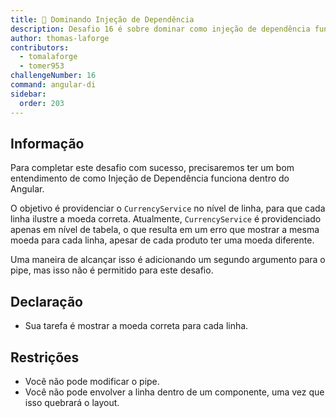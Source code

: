 ```yaml
---
title: 🔴 Dominando Injeção de Dependência
description: Desafio 16 é sobre dominar como injeção de dependência funciona
author: thomas-laforge
contributors:
  - tomalaforge
  - tomer953
challengeNumber: 16
command: angular-di
sidebar:
  order: 203
---
```


## Informação

Para completar este desafio com sucesso, precisaremos ter um bom entendimento de como Injeção de Dependência funciona dentro do Angular.

O objetivo é providenciar o `CurrencyService` no nível de linha, para que cada linha ilustre a moeda correta. Atualmente, `CurrencyService` é providenciado apenas em nível de tabela, o que resulta em um erro que mostrar a mesma moeda para cada linha, apesar de cada produto ter uma moeda diferente.

Uma maneira de alcançar isso é adicionando um segundo argumento para o pipe, mas isso não é permitido para este desafio.

## Declaração

- Sua tarefa é mostrar a moeda correta para cada linha.

## Restrições

- Você não pode modificar o pipe.
- Você não pode envolver a linha dentro de um componente, uma vez que isso quebrará o layout.
